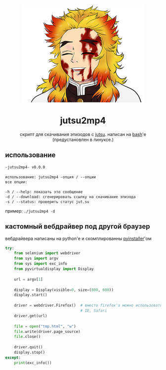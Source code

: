 <div align="center">
<img src="/img/rengoku.png"></img>
<h1>jutsu2mp4</h1>
скрипт для скачивания эпизодов с <a href="https://jut.su">jutsu</a>. написан на <a href="https://www.gnu.org/software/bash/">bash</a>'е (предустановлен в линуксе.)
</div>

## использование
```
-jutsu2mp4- v0.0.0

использование: jutsu2mp4 -опция / --опции
все опции:

-h / --help: показать это сообщение
-d / --download: сгенерировать ссылку на скачивание эпизода
-s / --status: проверить статус jut.su
```
пример: `./jutsu2mp4 -d`

## кастомный вебдрайвер под другой браузер
вебдрайвера написаны на python'е и скомплированны [pyinstaller](https://github.com/pyinstaller/pyinstaller)'ом
```python
try:
    from selenium import webdriver
    from sys import argv
    from sys import exc_info
    from pyvirtualdisplay import Display

    url = argv[1]
    
    display = Display(visible=0, size=(800, 600))
    display.start()

    driver = webdriver.Firefox()  # вместо firefox'а можно использовать другие браузеры. список: Chrome, Edge, Firefox, 
                                  # IE, Safari
    driver.get(url)

    file = open("tmp.html", "w")
    file.write(driver.page_source)
    file.close()

    driver.quit()
    display.stop()
except:
    print(exc_info())
```
